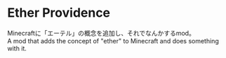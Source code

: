 # Ether Providence
Minecraftに「エーテル」の概念を追加し、それでなんかするmod。  
A mod that adds the concept of "ether" to Minecraft and does something with it.
